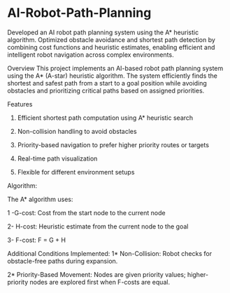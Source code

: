 # AI-Robot-Path-Planning
Developed an AI robot path planning system using the A* heuristic algorithm. Optimized obstacle avoidance and shortest path detection by combining cost functions and heuristic estimates, enabling efficient and intelligent robot navigation across complex environments.

Overview
This project implements an AI-based robot path planning system using the A* (A-star) heuristic algorithm. The system efficiently finds the shortest and safest path from a start to a goal position while avoiding obstacles and prioritizing critical paths based on assigned priorities.

Features
1. Efficient shortest path computation using A* heuristic search

2. Non-collision handling to avoid obstacles

3. Priority-based navigation to prefer higher priority routes or targets

4. Real-time path visualization

5. Flexible for different environment setups

Algorithm:

The A* algorithm uses:

1 -G-cost: Cost from the start node to the current node

2- H-cost: Heuristic estimate from the current node to the goal

3- F-cost: F = G + H

Additional Conditions Implemented:
1* Non-Collision: Robot checks for obstacle-free paths during expansion.

2* Priority-Based Movement: Nodes are given priority values; higher-priority nodes are explored first when F-costs are equal.
